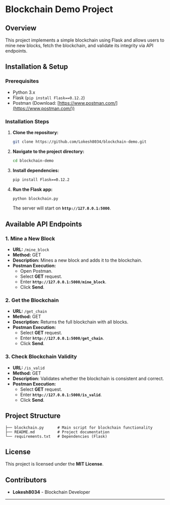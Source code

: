 # **Blockchain Demo Project**

## **Overview**
This project implements a simple blockchain using Flask and allows users to mine new blocks, fetch the blockchain, and validate its integrity via API endpoints.

## **Installation & Setup**
### **Prerequisites**
- Python 3.x
- Flask (`pip install Flask==0.12.2`)
- Postman (Download: [https://www.postman.com/](https://www.postman.com/))

### **Installation Steps**
1. **Clone the repository:**
   ```bash
   git clone https://github.com/Lokesh8034/blockchain-demo.git
   ```
2. **Navigate to the project directory:**
   ```bash
   cd blockchain-demo
   ```
3. **Install dependencies:**
   ```bash
   pip install Flask==0.12.2
   ```
4. **Run the Flask app:**
   ```bash
   python blockchain.py
   ```
   The server will start on **`http://127.0.0.1:5000`**.

## **Available API Endpoints**
### **1. Mine a New Block**
- **URL:** `/mine_block`
- **Method:** GET
- **Description:** Mines a new block and adds it to the blockchain.
- **Postman Execution:**
  - Open Postman.
  - Select **GET** request.
  - Enter **`http://127.0.0.1:5000/mine_block`**.
  - Click **Send**.

### **2. Get the Blockchain**
- **URL:** `/get_chain`
- **Method:** GET
- **Description:** Returns the full blockchain with all blocks.
- **Postman Execution:**
  - Select **GET** request.
  - Enter **`http://127.0.0.1:5000/get_chain`**.
  - Click **Send**.

### **3. Check Blockchain Validity**
- **URL:** `/is_valid`
- **Method:** GET
- **Description:** Validates whether the blockchain is consistent and correct.
- **Postman Execution:**
  - Select **GET** request.
  - Enter **`http://127.0.0.1:5000/is_valid`**.
  - Click **Send**.

## **Project Structure**
```
├── blockchain.py      # Main script for blockchain functionality
├── README.md          # Project documentation
└── requirements.txt   # Dependencies (Flask)
```

## **License**
This project is licensed under the **MIT License**.

## **Contributors**
- **Lokesh8034** - Blockchain Developer

---
